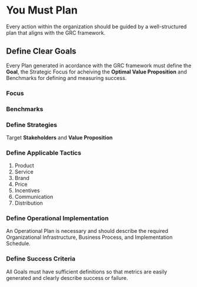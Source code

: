 # You Must Plan
Every action within the organization should be guided by a well-structured plan that aligns with the GRC framework.

## Define Clear Goals
Every Plan generated in acordance with the GRC framework must define the **Goal**, the Strategic Focus for acheiving the **Optimal Value Proposition** and Benchmarks for defining and measuring success.

### Focus


### Benchmarks

### Define Strategies
Target **Stakeholders** and **Value Proposition**

### Define Applicable Tactics
1. Product
2. Service
3. Brand
4. Price
5. Incentives
6. Communication
7. Distribution

### Define Operational Implementation
An Operational Plan is necessary and should describe the required Organizational Infrastructure, Business Process, and Implementation Schedule.

### Define Success Criteria
All Goals must have sufficient definitions so that metrics are easily generated and clearly describe success or failure.
